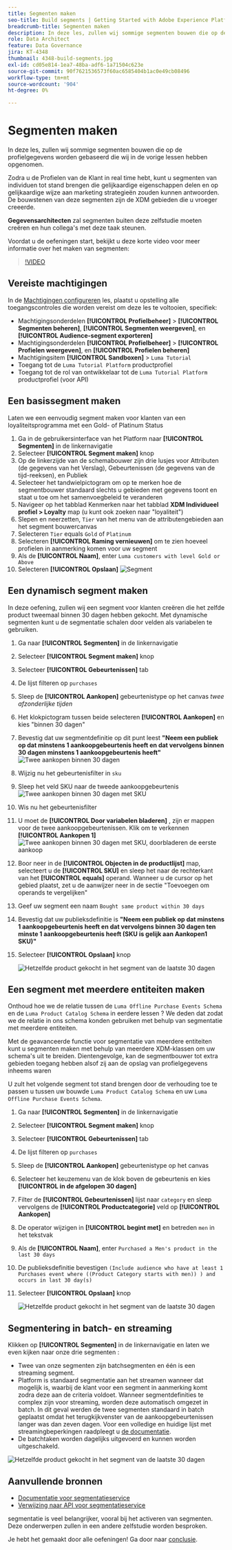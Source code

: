 ```yaml
---
title: Segmenten maken
seo-title: Build segments | Getting Started with Adobe Experience Platform for Data Architects and Data Engineers
breadcrumb-title: Segmenten maken
description: In deze les, zullen wij sommige segmenten bouwen die op de profielgegevens worden gebaseerd die wij in de vorige lessen hebben ingegeten.
role: Data Architect
feature: Data Governance
jira: KT-4348
thumbnail: 4348-build-segments.jpg
exl-id: cd05e814-1ea7-48ba-adf6-1a71504c623e
source-git-commit: 90f7621536573f60ac6585404b1ac0e49cb08496
workflow-type: tm+mt
source-wordcount: '904'
ht-degree: 0%

---
```


# Segmenten maken

<!-- 30 min-->
In deze les, zullen wij sommige segmenten bouwen die op de profielgegevens worden gebaseerd die wij in de vorige lessen hebben opgenomen.

Zodra u de Profielen van de Klant in real time hebt, kunt u segmenten van individuen tot stand brengen die gelijkaardige eigenschappen delen en op gelijkaardige wijze aan marketing strategieën zouden kunnen antwoorden. De bouwstenen van deze segmenten zijn de XDM gebieden die u vroeger creeerde.

**Gegevensarchitecten** zal segmenten buiten deze zelfstudie moeten creëren en hun collega&#39;s met deze taak steunen.

Voordat u de oefeningen start, bekijkt u deze korte video voor meer informatie over het maken van segmenten:
>[!VIDEO](https://video.tv.adobe.com/v/27254?quality=12&learn=on)


## Vereiste machtigingen

In de [Machtigingen configureren](configure-permissions.md) les, plaatst u opstelling alle toegangscontroles die worden vereist om deze les te voltooien, specifiek:

* Machtigingsonderdelen **[!UICONTROL Profielbeheer]** > **[!UICONTROL Segmenten beheren]**, **[!UICONTROL Segmenten weergeven]**, en **[!UICONTROL Audience-segment exporteren]**
* Machtigingsonderdelen **[!UICONTROL Profielbeheer]** > **[!UICONTROL Profielen weergeven]**, en **[!UICONTROL Profielen beheren]**
* Machtigingsitem **[!UICONTROL Sandboxen]** > `Luma Tutorial`
* Toegang tot de `Luma Tutorial Platform` productprofiel
* Toegang tot de rol van ontwikkelaar tot de `Luma Tutorial Platform` productprofiel (voor API)

## Een basissegment maken

Laten we een eenvoudig segment maken voor klanten van een loyaliteitsprogramma met een Gold- of Platinum Status

1. Ga in de gebruikersinterface van het Platform naar **[!UICONTROL Segmenten]** in de linkernavigatie
1. Selecteer **[!UICONTROL Segment maken]** knop
1. Op de linkerzijde van de schemabouwer zijn drie lusjes voor Attributen (de gegevens van het Verslag), Gebeurtenissen (de gegevens van de tijd-reeksen), en Publiek
1. Selecteer het tandwielpictogram om op te merken hoe de segmentbouwer standaard slechts u gebieden met gegevens toont en staat u toe om het samenvoegbeleid te veranderen
1. Navigeer op het tabblad Kenmerken naar het tabblad **XDM Individueel profiel > Loyalty** map (u kunt ook zoeken naar &quot;loyaliteit&quot;)
1. Slepen en neerzetten, `Tier` van het menu van de attributengebieden aan het segment bouwercanvas
1. Selecteren `Tier` equals `Gold` of `Platinum`
1. Selecteren **[!UICONTROL Raming vernieuwen]** om te zien hoeveel profielen in aanmerking komen voor uw segment
1. Als de **[!UICONTROL Naam]**, enter `Luma customers with level Gold or Above`
1. Selecteren **[!UICONTROL Opslaan]**
   ![Segment](assets/segment-goldOrAbove.png)

<!--## Build a sequential segment-->

## Een dynamisch segment maken

In deze oefening, zullen wij een segment voor klanten creëren die het zelfde product tweemaal binnen 30 dagen hebben gekocht. Met dynamische segmenten kunt u de segmentatie schalen door velden als variabelen te gebruiken.

1. Ga naar **[!UICONTROL Segmenten]** in de linkernavigatie
1. Selecteer **[!UICONTROL Segment maken]** knop
1. Selecteer **[!UICONTROL Gebeurtenissen]** tab
1. De lijst filteren op `purchases`
1. Sleep de **[!UICONTROL Aankopen]** gebeurtenistype op het canvas _twee afzonderlijke tijden_
1. Het klokpictogram tussen beide selecteren **[!UICONTROL Aankopen]** en kies &quot;binnen 30 dagen&quot;
1. Bevestig dat uw segmentdefinitie op dit punt leest **&quot;Neem een publiek op dat minstens 1 aankoopgebeurtenis heeft en dat vervolgens binnen 30 dagen minstens 1 aankoopgebeurtenis heeft&quot;**
   ![Twee aankopen binnen 30 dagen](assets/segment-twoPurchases.png)
1. Wijzig nu het gebeurtenisfilter in `sku`
1. Sleep het veld SKU naar de tweede aankoopgebeurtenis
   ![Twee aankopen binnen 30 dagen met SKU](assets/segment-twoPurchases-addSku.png)
1. Wis nu het gebeurtenisfilter
1. U moet de **[!UICONTROL Door variabelen bladeren]** , zijn er mappen voor de twee aankoopgebeurtenissen. Klik om te verkennen **[!UICONTROL Aankopen 1]**\
   ![Twee aankopen binnen 30 dagen met SKU, doorbladeren de eerste aankoop](assets/segment-twoPurchases-browsePurchaseOne.png)
1. Boor neer in de **[!UICONTROL Objecten in de productlijst]** map, selecteert u de **[!UICONTROL SKU]** en sleep het naar de rechterkant van het **[!UICONTROL equals]** operand. Wanneer u de cursor op het gebied plaatst, zet u de aanwijzer neer in de sectie &quot;Toevoegen om operands te vergelijken&quot;
1. Geef uw segment een naam `Bought same product within 30 days`
1. Bevestig dat uw publieksdefinitie is **&quot;Neem een publiek op dat minstens 1 aankoopgebeurtenis heeft en dat vervolgens binnen 30 dagen ten minste 1 aankoopgebeurtenis heeft (SKU is gelijk aan Aankopen1 SKU)&quot;**
1. Selecteer **[!UICONTROL Opslaan]** knop

   ![Hetzelfde product gekocht in het segment van de laatste 30 dagen](assets/segment-boughtSameProduct.png)

## Een segment met meerdere entiteiten maken

Onthoud hoe we de relatie tussen de `Luma Offline Purchase Events Schema` en de `Luma Product Catalog Schema` in eerdere lessen ? We deden dat zodat we de relatie in ons schema konden gebruiken met behulp van segmentatie met meerdere entiteiten.

Met de geavanceerde functie voor segmentatie van meerdere entiteiten kunt u segmenten maken met behulp van meerdere XDM-klassen om uw schema&#39;s uit te breiden. Dientengevolge, kan de segmentbouwer tot extra gebieden toegang hebben alsof zij aan de opslag van profielgegevens inheems waren

U zult het volgende segment tot stand brengen door de verhouding toe te passen u tussen uw bouwde `Luma Product Catalog Schema` en uw `Luma Offline Purchase Events Schema`.

1. Ga naar **[!UICONTROL Segmenten]** in de linkernavigatie
1. Selecteer **[!UICONTROL Segment maken]** knop
1. Selecteer **[!UICONTROL Gebeurtenissen]** tab
1. De lijst filteren op `purchases`
1. Sleep de **[!UICONTROL Aankopen]** gebeurtenistype op het canvas
1. Selecteer het keuzemenu van de klok boven de gebeurtenis en kies **[!UICONTROL in de afgelopen 30 dagen]**
1. Filter de **[!UICONTROL Gebeurtenissen]** lijst naar `category` en sleep vervolgens de **[!UICONTROL Productcategorie]** veld op **[!UICONTROL Aankopen]**
1. De operator wijzigen in **[!UICONTROL begint met]** en betreden `men` in het tekstvak
1. Als de **[!UICONTROL Naam]**, enter `Purchased a Men's product in the last 30 days`
1. De publieksdefinitie bevestigen `(Include audience who have at least 1 Purchases event where ((Product Category starts with men)) ) and occurs in last 30 day(s)`
1. Selecteer **[!UICONTROL Opslaan]** knop

   ![Hetzelfde product gekocht in het segment van de laatste 30 dagen](assets/segment-purchasedMens.png)

## Segmentering in batch- en streaming

Klikken op **[!UICONTROL Segmenten]** in de linkernavigatie en laten we even kijken naar onze drie segmenten :

* Twee van onze segmenten zijn batchsegmenten en één is een streaming segment.
* Platform is standaard segmentatie aan het streamen wanneer dat mogelijk is, waarbij de klant voor een segment in aanmerking komt zodra deze aan de criteria voldoet. Wanneer segmentdefinities te complex zijn voor streaming, worden deze automatisch omgezet in batch. In dit geval werden de twee segmenten standaard in batch geplaatst omdat het terugkijkvenster van de aankoopgebeurtenissen langer was dan zeven dagen. Voor een volledige en huidige lijst met streamingbeperkingen raadpleegt u [de documentatie](https://experienceleague.adobe.com/docs/experience-platform/segmentation/ui/streaming-segmentation.html).
* De batchtaken worden dagelijks uitgevoerd en kunnen worden uitgeschakeld.

![Hetzelfde product gekocht in het segment van de laatste 30 dagen](assets/segment-review.png)

## Aanvullende bronnen

* [Documentatie voor segmentatieservice](https://experienceleague.adobe.com/docs/experience-platform/segmentation/home.html)
* [Verwijzing naar API voor segmentatieservice](https://www.adobe.io/experience-platform-apis/references/segmentation/)

segmentatie is veel belangrijker, vooral bij het activeren van segmenten. Deze onderwerpen zullen in een andere zelfstudie worden besproken.

Je hebt het gemaakt door alle oefeningen! Ga door naar [conclusie](conclusion.md).
